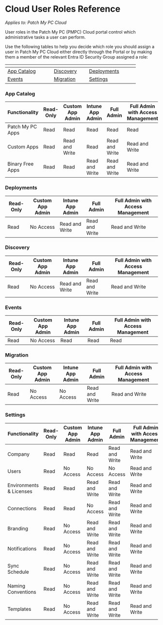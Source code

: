 # Cloud User Roles Reference

_Applies to: Patch My PC Cloud_

User roles in the Patch My PC (PMPC) Cloud portal control which administrative tasks a user can perform.

Use the following tables to help you decide which role you should assign a user in Patch My PC Cloud either directly through the Portal or by making them a member of the relevant Entra ID Security Group assigned a role:

<table data-header-hidden><thead><tr><th width="137"></th><th width="100"></th><th width="146"></th></tr></thead><tbody><tr><td><a href="cloud-user-roles-reference.md#app-catalog">App Catalog</a></td><td><a href="cloud-user-roles-reference.md#discovery">Discovery</a></td><td><a href="cloud-user-roles-reference.md#deployments">Deployments</a></td></tr><tr><td><a href="cloud-user-roles-reference.md#events">Events</a></td><td><a href="cloud-user-roles-reference.md#migration">Migration</a></td><td><a href="cloud-user-roles-reference.md#settings">Settings</a></td></tr></tbody></table>

### App Catalog

| Functionality    | Read-Only | Custom App Admin | Intune App Admin | Full Admin     | Full Admin with Access Management |
| ---------------- | --------- | ---------------- | ---------------- | -------------- | --------------------------------- |
| Patch My PC Apps | Read      | Read             | Read             | Read           | Read                              |
| Custom Apps      | Read      | Read and Write   | Read             | Read and Write | Read and Write                    |
| Binary Free Apps | Read      | Read             | Read and Write   | Read and Write | Read and Write                    |

### Deployments

| Read-Only | Custom App Admin | Intune App Admin | Full Admin     | Full Admin with Access Management |
| --------- | ---------------- | ---------------- | -------------- | --------------------------------- |
| Read      | No Access        | Read and Write   | Read and Write | Read and Write                    |

### Discovery

| Read-Only | Custom App Admin | Intune App Admin | Full Admin     | Full Admin with Access Management |
| --------- | ---------------- | ---------------- | -------------- | --------------------------------- |
| Read      | No Access        | Read and Write   | Read and Write | Read and Write                    |

### Events

| Read-Only | Custom App Admin | Intune App Admin | Full Admin | Full Admin with Access Management |
| --------- | ---------------- | ---------------- | ---------- | --------------------------------- |
| Read      | No Access        | Read             | Read       | Read                              |

### Migration

| Read-Only | Custom App Admin | Intune App Admin | Full Admin     | Full Admin with Access Management |
| --------- | ---------------- | ---------------- | -------------- | --------------------------------- |
| Read      | No Access        | No Access        | Read and Write | Read and Write                    |

### Settings

| Functionality           | Read-Only | Custom App Admin | Intune App Admin | Full Admin     | Full Admin with Access Management |
| ----------------------- | --------- | ---------------- | ---------------- | -------------- | --------------------------------- |
| Company                 | Read      | Read             | Read             | Read and Write | Read and Write                    |
| Users                   | Read      | No Access        | No Access        | No Access      | Read and Write                    |
| Environments & Licenses | Read      | Read             | Read and Write   | Read and Write | Read and Write                    |
| Connections             | Read      | Read             | No Access        | Read and Write | Read and Write                    |
| Branding                | Read      | No Access        | Read and Write   | Read and Write | Read and Write                    |
| Notifications           | Read      | No Access        | Read and Write   | Read and Write | Read and Write                    |
| Sync Schedule           | Read      | No Access        | Read and Write   | Read and Write | Read and Write                    |
| Naming Conventions      | Read      | No Access        | Read and Write   | Read and Write | Read and Write                    |
| Templates               | Read      | No Access        | Read and Write   | Read and Write | Read and Write                    |
